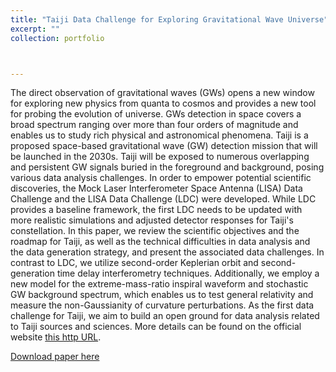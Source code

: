 ```yaml
---
title: "Taiji Data Challenge for Exploring Gravitational Wave Universe"
excerpt: ""
collection: portfolio



---
```


The direct observation of gravitational waves (GWs) opens a new window for exploring new physics from quanta to cosmos and provides a new tool for probing the evolution of universe. GWs detection in space covers a broad spectrum ranging over more than four orders of magnitude and enables us to study rich physical and astronomical phenomena. Taiji is a proposed space-based gravitational wave (GW) detection mission that will be launched in the 2030s. Taiji will be exposed to numerous overlapping and persistent GW signals buried in the foreground and background, posing various data analysis challenges. In order to empower potential scientific discoveries, the Mock Laser Interferometer Space Antenna (LISA) Data Challenge and the LISA Data Challenge (LDC) were developed. While LDC provides a baseline framework, the first LDC needs to be updated with more realistic simulations and adjusted detector responses for Taiji's constellation. In this paper, we review the scientific objectives and the roadmap for Taiji, as well as the technical difficulties in data analysis and the data generation strategy, and present the associated data challenges. In contrast to LDC, we utilize second-order Keplerian orbit and second-generation time delay interferometry techniques. Additionally, we employ a new model for the extreme-mass-ratio inspiral waveform and stochastic GW background spectrum, which enables us to test general relativity and measure the non-Gaussianity of curvature perturbations. As the first data challenge for Taiji, we aim to build an open ground for data analysis related to Taiji sources and sciences. More details can be found on the official website [this http URL](http://taiji-tdc.ictp-ap.org/).

[Download paper here](https://arxiv.org/abs/2301.02967)
